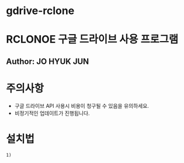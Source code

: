 # gdrive-rclone
# RCLONOE 구글 드라이브 사용 프로그램
## Author: JO HYUK JUN
#
# 주의사항
- 구글 드라이브 API 사용시 비용이 청구될 수 있음을 유의하세요.
- 비정기적인 업데이트가 진행됩니다.
#
# 설치법
    1) 